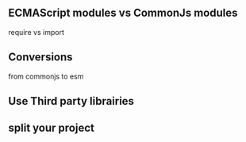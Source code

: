 ## ECMAScript modules vs CommonJs modules
require vs import

## Conversions
from commonjs to esm

## Use Third party librairies

## split your project